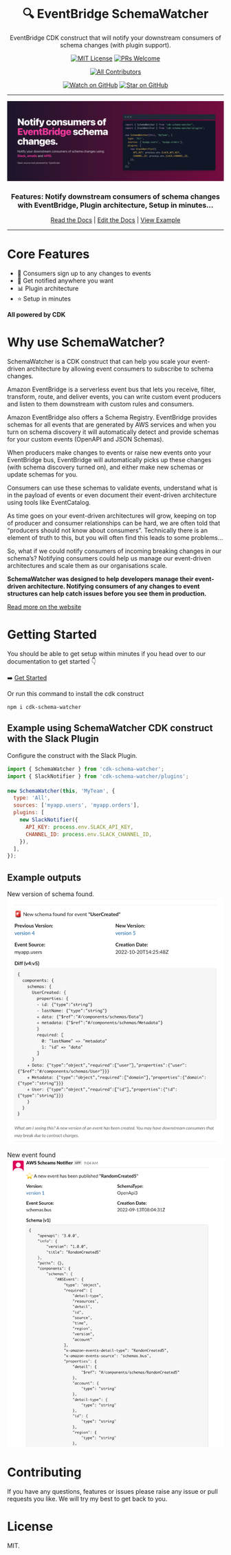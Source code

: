 <div align="center">

<h1>🔍 EventBridge SchemaWatcher</h1>
<p>EventBridge CDK construct that will notify your downstream consumers of schema changes (with plugin support).</>

[![MIT License][license-badge]][license]
[![PRs Welcome][prs-badge]][prs]
<!-- ALL-CONTRIBUTORS-BADGE:START - Do not remove or modify this section -->
[![All Contributors](https://img.shields.io/badge/all_contributors-17-orange.svg?style=flat-square)](#contributors-)
<!-- ALL-CONTRIBUTORS-BADGE:END -->

[![Watch on GitHub][github-watch-badge]][github-watch]
[![Star on GitHub][github-star-badge]][github-star]



<hr />

<img alt="header" src="./screenshot.png" />

  <h3>Features: Notify downstream consumers of schema changes with EventBridge, Plugin architecture, Setup in minutes...</h3>

[Read the Docs](https://cdk-schema-watcher.vercel.app/) | [Edit the Docs](https://github.com/boyney123/cdk-schema-watcher) | [View Example](#example-using-schemawatcher-cdk-construct-with-the-slack-plugin)

</div>

<hr/>

# Core Features

- 🔎 Consumers sign up to any changes to events
- 🔔 Get notified anywhere you want
- 📊 Plugin architecture
- ⭐ Setup in minutes

**All powered by CDK**

# Why use SchemaWatcher?

SchemaWatcher is a CDK construct that can help you scale your event-driven architecture by allowing event consumers to subscribe to schema changes.

Amazon EventBridge is a serverless event bus that lets you receive, filter, transform, route, and deliver events, you can write custom event producers and listen to them downstream with custom rules and consumers.

Amazon EventBridge also offers a Schema Registry. EventBridge provides schemas for all events that are generated by AWS services and when you turn on schema discovery it will automatically detect and provide schemas for your custom events (OpenAPI and JSON Schemas).

When producers make changes to events or raise new events onto your EventBridge bus, EventBridge will automatically picks up these changes (with schema discovery turned on), and either make new schemas or update schemas for you.

Consumers can use these schemas to validate events, understand what is in the payload of events or even document their event-driven architecture using tools like EventCatalog.

As time goes on your event-driven architectures will grow, keeping on top of producer and consumer relationships can be hard, we are often told that “producers should not know about consumers”. Technically there is an element of truth to this, but you will often find this leads to some problems…

So, what if we could notify consumers of incoming breaking changes in our schema’s? Notifying consumers could help us manage our event-driven architectures and scale them as our organisations scale.

**SchemaWatcher was designed to help developers manage their event-driven architecture. Notifying consumers of any changes to event structures can help catch issues before you see them in production.**

[Read more on the website](https://cdk-schema-watcher.vercel.app/)

# Getting Started

You should be able to get setup within minutes if you head over to our documentation to get started 👇

➡️ [Get Started](https://cdk-schema-watcher.vercel.app/docs/installation)

Or run this command to install the cdk construct

```
npm i cdk-schema-watcher
```

## Example using SchemaWatcher CDK construct with the Slack Plugin

Configure the construct with the Slack Plugin.

```js
import { SchemaWatcher } from 'cdk-schema-watcher';
import { SlackNotifier } from 'cdk-schema-watcher/plugins';

new SchemaWatcher(this, 'MyTeam', {
  type: 'All',
  sources: ['myapp.users', 'myapp.orders'],
  plugins: [
    new SlackNotifier({
      API_KEY: process.env.SLACK_API_KEY,
      CHANNEL_ID: process.env.SLACK_CHANNEL_ID,
    }),
  ],
});
```

## Example outputs

New version of schema found.
![alt](./website/static/img/slack-example1.png)

New event found
![alt](./website/static/img/slack-example2.png)


# Contributing

If you have any questions, features or issues please raise any issue or pull requests you like. We will try my best to get back to you.

[license-badge]: https://img.shields.io/github/license/boyney123/cdk-schema-watcher.svg?color=yellow
[license]: https://github.com/boyney123/cdk-schema-watcher/blob/master/LICENCE
[prs-badge]: https://img.shields.io/badge/PRs-welcome-brightgreen.svg?style=flat-square
[prs]: http://makeapullrequest.com
[github-watch-badge]: https://img.shields.io/github/watchers/boyney123/cdk-schema-watcher.svg?style=social
[github-watch]: https://github.com/boyney123/cdk-schema-watcher/watchers
[github-star-badge]: https://img.shields.io/github/stars/boyney123/cdk-schema-watcher.svg?style=social
[github-star]: https://github.com/boyney123/cdk-schema-watcher/stargazers

# License

MIT.
